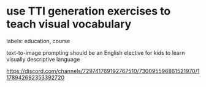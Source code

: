 # use TTI generation exercises to teach visual vocabulary

labels: education, course

text-to-image prompting should be an English elective for kids to learn visually descriptive language

https://discord.com/channels/729741769192767510/730095596861521970/1178942692353392720

